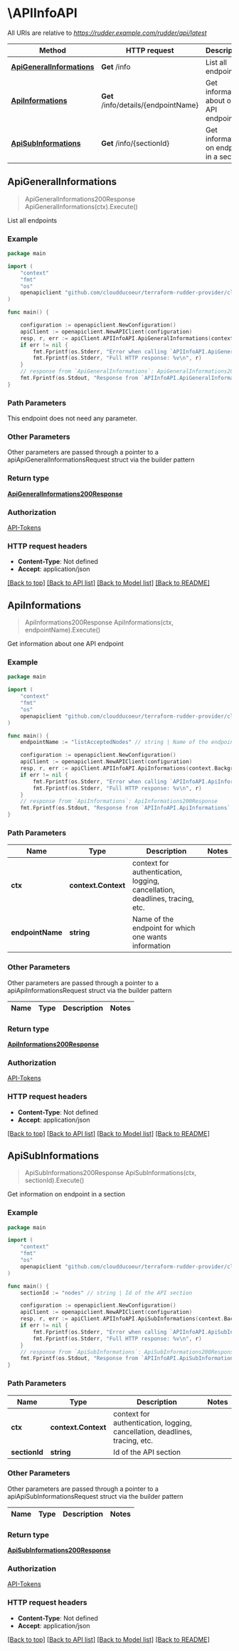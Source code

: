 # \APIInfoAPI

All URIs are relative to *https://rudder.example.com/rudder/api/latest*

Method | HTTP request | Description
------------- | ------------- | -------------
[**ApiGeneralInformations**](APIInfoAPI.md#ApiGeneralInformations) | **Get** /info | List all endpoints
[**ApiInformations**](APIInfoAPI.md#ApiInformations) | **Get** /info/details/{endpointName} | Get information about one API endpoint
[**ApiSubInformations**](APIInfoAPI.md#ApiSubInformations) | **Get** /info/{sectionId} | Get information on endpoint in a section



## ApiGeneralInformations

> ApiGeneralInformations200Response ApiGeneralInformations(ctx).Execute()

List all endpoints



### Example

```go
package main

import (
	"context"
	"fmt"
	"os"
	openapiclient "github.com/cloudducoeur/terraform-rudder-provider/client"
)

func main() {

	configuration := openapiclient.NewConfiguration()
	apiClient := openapiclient.NewAPIClient(configuration)
	resp, r, err := apiClient.APIInfoAPI.ApiGeneralInformations(context.Background()).Execute()
	if err != nil {
		fmt.Fprintf(os.Stderr, "Error when calling `APIInfoAPI.ApiGeneralInformations``: %v\n", err)
		fmt.Fprintf(os.Stderr, "Full HTTP response: %v\n", r)
	}
	// response from `ApiGeneralInformations`: ApiGeneralInformations200Response
	fmt.Fprintf(os.Stdout, "Response from `APIInfoAPI.ApiGeneralInformations`: %v\n", resp)
}
```

### Path Parameters

This endpoint does not need any parameter.

### Other Parameters

Other parameters are passed through a pointer to a apiApiGeneralInformationsRequest struct via the builder pattern


### Return type

[**ApiGeneralInformations200Response**](ApiGeneralInformations200Response.md)

### Authorization

[API-Tokens](../README.md#API-Tokens)

### HTTP request headers

- **Content-Type**: Not defined
- **Accept**: application/json

[[Back to top]](#) [[Back to API list]](../README.md#documentation-for-api-endpoints)
[[Back to Model list]](../README.md#documentation-for-models)
[[Back to README]](../README.md)


## ApiInformations

> ApiInformations200Response ApiInformations(ctx, endpointName).Execute()

Get information about one API endpoint



### Example

```go
package main

import (
	"context"
	"fmt"
	"os"
	openapiclient "github.com/cloudducoeur/terraform-rudder-provider/client"
)

func main() {
	endpointName := "listAcceptedNodes" // string | Name of the endpoint for which one wants information

	configuration := openapiclient.NewConfiguration()
	apiClient := openapiclient.NewAPIClient(configuration)
	resp, r, err := apiClient.APIInfoAPI.ApiInformations(context.Background(), endpointName).Execute()
	if err != nil {
		fmt.Fprintf(os.Stderr, "Error when calling `APIInfoAPI.ApiInformations``: %v\n", err)
		fmt.Fprintf(os.Stderr, "Full HTTP response: %v\n", r)
	}
	// response from `ApiInformations`: ApiInformations200Response
	fmt.Fprintf(os.Stdout, "Response from `APIInfoAPI.ApiInformations`: %v\n", resp)
}
```

### Path Parameters


Name | Type | Description  | Notes
------------- | ------------- | ------------- | -------------
**ctx** | **context.Context** | context for authentication, logging, cancellation, deadlines, tracing, etc.
**endpointName** | **string** | Name of the endpoint for which one wants information | 

### Other Parameters

Other parameters are passed through a pointer to a apiApiInformationsRequest struct via the builder pattern


Name | Type | Description  | Notes
------------- | ------------- | ------------- | -------------


### Return type

[**ApiInformations200Response**](ApiInformations200Response.md)

### Authorization

[API-Tokens](../README.md#API-Tokens)

### HTTP request headers

- **Content-Type**: Not defined
- **Accept**: application/json

[[Back to top]](#) [[Back to API list]](../README.md#documentation-for-api-endpoints)
[[Back to Model list]](../README.md#documentation-for-models)
[[Back to README]](../README.md)


## ApiSubInformations

> ApiSubInformations200Response ApiSubInformations(ctx, sectionId).Execute()

Get information on endpoint in a section



### Example

```go
package main

import (
	"context"
	"fmt"
	"os"
	openapiclient "github.com/cloudducoeur/terraform-rudder-provider/client"
)

func main() {
	sectionId := "nodes" // string | Id of the API section

	configuration := openapiclient.NewConfiguration()
	apiClient := openapiclient.NewAPIClient(configuration)
	resp, r, err := apiClient.APIInfoAPI.ApiSubInformations(context.Background(), sectionId).Execute()
	if err != nil {
		fmt.Fprintf(os.Stderr, "Error when calling `APIInfoAPI.ApiSubInformations``: %v\n", err)
		fmt.Fprintf(os.Stderr, "Full HTTP response: %v\n", r)
	}
	// response from `ApiSubInformations`: ApiSubInformations200Response
	fmt.Fprintf(os.Stdout, "Response from `APIInfoAPI.ApiSubInformations`: %v\n", resp)
}
```

### Path Parameters


Name | Type | Description  | Notes
------------- | ------------- | ------------- | -------------
**ctx** | **context.Context** | context for authentication, logging, cancellation, deadlines, tracing, etc.
**sectionId** | **string** | Id of the API section | 

### Other Parameters

Other parameters are passed through a pointer to a apiApiSubInformationsRequest struct via the builder pattern


Name | Type | Description  | Notes
------------- | ------------- | ------------- | -------------


### Return type

[**ApiSubInformations200Response**](ApiSubInformations200Response.md)

### Authorization

[API-Tokens](../README.md#API-Tokens)

### HTTP request headers

- **Content-Type**: Not defined
- **Accept**: application/json

[[Back to top]](#) [[Back to API list]](../README.md#documentation-for-api-endpoints)
[[Back to Model list]](../README.md#documentation-for-models)
[[Back to README]](../README.md)

